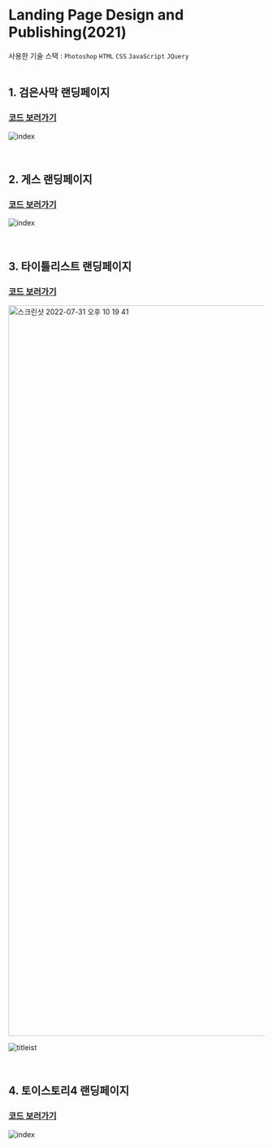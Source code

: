 # Landing Page Design and Publishing(2021)



사용한 기술 스택 : `Photoshop` `HTML` `CSS` `JavaScript` `JQuery`
<br/><br/>

## 1. 검은사막 랜딩페이지 
### [코드 보러가기](https://github.com/woojung007/publishing-landing-2021/tree/master/blackdesert)
![index](https://user-images.githubusercontent.com/99471927/182021294-0e554ba5-a128-4ecc-95cb-00a72e7c860d.jpg)


<br/>

## 2. 게스 랜딩페이지
### [코드 보러가기](https://github.com/woojung007/publishing-landing-2021/tree/master/guess)
![index](https://user-images.githubusercontent.com/99471927/182021313-d7866acf-ba7c-4948-9501-e798014079a8.jpg)


<br/>

## 3. 타이틀리스트 랜딩페이지
### [코드 보러가기](https://github.com/woojung007/publishing-landing-2021/tree/master/titleist)
<img width="1436" alt="스크린샷 2022-07-31 오후 10 19 41" src="https://user-images.githubusercontent.com/99471927/182028367-21360903-ebac-4642-92c8-16af939dec6f.png">

![titleist](https://user-images.githubusercontent.com/99471927/182016935-8ece9caf-22c6-4d32-81db-62cc41543642.png)

<br/>

## 4. 토이스토리4 랜딩페이지
### [코드 보러가기](https://github.com/woojung007/publishing-landing-2021/tree/master/toystory4)
![index](https://user-images.githubusercontent.com/99471927/182021362-fdd57dc1-6886-4df8-9b4b-1a35d9696a37.jpg)
